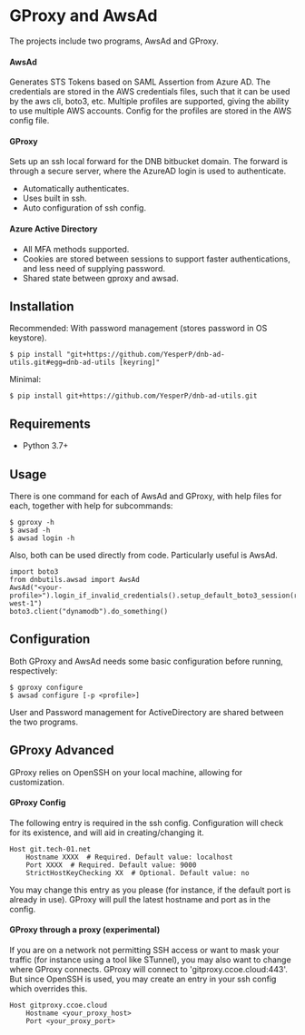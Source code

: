 # GProxy and AwsAd
The projects include two programs, AwsAd and GProxy.

#### AwsAd
Generates STS Tokens based on SAML Assertion from Azure AD.
The credentials are stored in the AWS credentials files, such that it can be used by the aws cli, boto3, etc.
Multiple profiles are supported, giving the ability to use multiple AWS accounts.
Config for the profiles are stored in the AWS config file.

#### GProxy
Sets up an ssh local forward for the DNB bitbucket domain.
The forward is through a secure server, where the AzureAD login is used to authenticate.
* Automatically authenticates.
* Uses built in ssh.
* Auto configuration of ssh config.

#### Azure Active Directory 
* All MFA methods supported.
* Cookies are stored between sessions to support faster authentications, and less need of supplying password.
* Shared state between gproxy and awsad.

## Installation
Recommended: With password management (stores password in OS keystore).

    $ pip install "git+https://github.com/YesperP/dnb-ad-utils.git#egg=dnb-ad-utils [keyring]"

Minimal:

    $ pip install git+https://github.com/YesperP/dnb-ad-utils.git

## Requirements
* Python 3.7+

## Usage
There is one command for each of AwsAd and GProxy, with help files for each,
 together with help for subcommands:
    
    $ gproxy -h
    $ awsad -h
    $ awsad login -h

Also, both can be used directly from code. Particularly useful is AwsAd.

    import boto3
    from dnbutils.awsad import AwsAd
    AwsAd("<your-profile>").login_if_invalid_credentials().setup_default_boto3_session(region_name="eu-west-1")
    boto3.client("dynamodb").do_something()


## Configuration

Both GProxy and AwsAd needs some basic configuration before running, respectively:

    $ gproxy configure
    $ awsad configure [-p <profile>]

User and Password management for ActiveDirectory are shared between the two programs. 

## GProxy Advanced
GProxy relies on OpenSSH on your local machine, allowing for customization.

#### GProxy Config
The following entry is required in the ssh config. Configuration will check for its existence, and
will aid in creating/changing it.

    Host git.tech-01.net
        Hostname XXXX  # Required. Default value: localhost
        Port XXXX  # Required. Default value: 9000
        StrictHostKeyChecking XX  # Optional. Default value: no

You may change this entry as you please (for instance, if the default port is already in use).
GProxy will pull the latest hostname and port as in the config.

#### GProxy through a proxy (experimental)
If you are on a network not permitting SSH access or want to mask your traffic 
(for instance using a tool like STunnel), you may also want to change where GProxy connects.
GProxy will connect to 'gitproxy.ccoe.cloud:443'. But since OpenSSH is used,
you may create an entry in your ssh config which overrides this.

    Host gitproxy.ccoe.cloud
        Hostname <your_proxy_host>
        Port <your_proxy_port>

